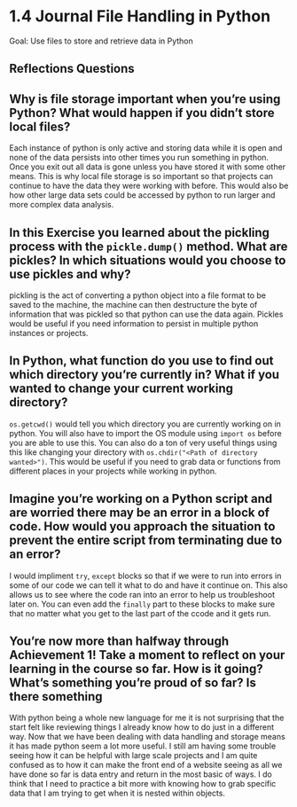 # 1.4 Journal File Handling in Python

Goal: Use files to store and retrieve data in Python

## Reflections Questions

## Why is file storage important when you’re using Python? What would happen if you didn’t store local files?

Each instance of python is only active and storing data while it is open and none of the data persists into other times you run something in python. Once you exit out all data is gone unless you have stored it with some other means. This is why local file storage is so important so that projects can continue to have the data they were working with before. This would also be how other large data sets could be accessed by python to run larger and more complex data analysis. 

## In this Exercise you learned about the pickling process with the ```pickle.dump()``` method. What are pickles? In which situations would you choose to use pickles and why? 

pickling is the act of converting a python object into a file format to be saved to the machine, the machine can then destructure the byte of information that was pickled so that python can use the data again. Pickles would be useful if you need information to persist in multiple python instances or projects.

## In Python, what function do you use to find out which directory you’re currently in? What if you wanted to change your current working directory?

```os.getcwd()``` would tell you which directory you are currently working on in python. You will also have to import the OS module using ```import os``` before you are able to use this. You can also do a ton of very useful things using this like changing your directory with ```os.chdir("<Path of directory wanted>")```. This would be useful if you need to grab data or functions from different places in your projects while working in python. 

## Imagine you’re working on a Python script and are worried there may be an error in a block of code. How would you approach the situation to prevent the entire script from terminating due to an error?

I would impliment ```try```, ```except``` blocks so that if we were to run into errors in some of our code we can tell it what to do and have it continue on. This also allows us to see where the code ran into an error to help us troubleshoot later on. You can even add the ```finally``` part to these blocks to make sure that no matter what you get to the last part of the ccode and it gets run. 

## You’re now more than halfway through Achievement 1! Take a moment to reflect on your learning in the course so far. How is it going? What’s something you’re proud of so far? Is there something 

With python being a whole new language for me it is not surprising that the start felt like reviewing things I already know how to do just in a different way. Now that we have been dealing with data handling and storage means it has made python seem a lot more useful. I still am having some trouble seeing how it can be helpful with large scale projects and I am quite confused as to how it can make the front end of a website seeing as all we have done so far is data entry and return in the most basic of ways. 
I do think that I need to practice a bit more with knowing how to grab specific data that I am trying to get when it is nested within objects. 
